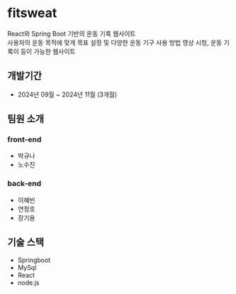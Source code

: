 # fitsweat
React와 Spring Boot 기반의 운동 기록 웹사이트   
사용자의 운동 목적에 맞게 목표 설정 및 다양한 운동 기구 사용 방법 영상 시청, 운동 기록이 등이 가능한 웹사이트
## 개발기간
- 2024년 09월 ~ 2024년 11월 (3개월)
## 팀원 소개
### front-end
 - 박규나
 - 노수진
### back-end
 - 이혜빈
 - 연정호
 - 장기용

## 기술 스택
  - Springboot
  - MySql
  - React
  - node.js
